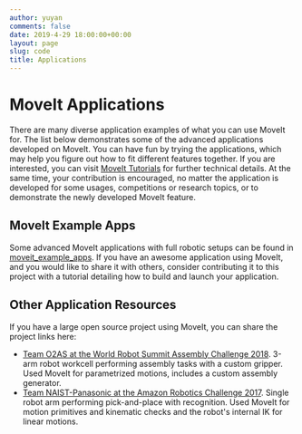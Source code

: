 ```yaml
---
author: yuyan
comments: false
date: 2019-4-29 18:00:00+00:00
layout: page
slug: code
title: Applications
---
```


# MoveIt Applications

There are many diverse application examples of what you can use MoveIt for. The list below demonstrates some of the advanced applications developed on MoveIt. You can have fun by trying the applications, which may help you figure out how to fit different features together. If you are interested, you can visit [MoveIt Tutorials](https://moveit2_tutorials.picknik.ai/) for further technical details. At the same time, your contribution is encouraged, no matter the application is developed for some usages, competitions or research topics, or to demonstrate the newly developed MoveIt feature.

## MoveIt Example Apps

Some advanced MoveIt applications with full robotic setups can be found in [moveit_example_apps](https://github.com/ros-planning/moveit_example_apps). If you have an awesome application using MoveIt, and you would like to share it with others, consider contributing it to this project with a tutorial detailing how to build and launch your application. 

## Other Application Resources

If you have a large open source project using MoveIt, you can share the project links here:

- [Team O2AS at the World Robot Summit Assembly Challenge 2018](https://github.com/o2as/ur-o2as/). 3-arm robot workcell performing assembly tasks with a custom gripper. Used MoveIt for parametrized motions, includes a custom assembly generator.
- [Team NAIST-Panasonic at the Amazon Robotics Challenge 2017](https://github.com/warehouse-picking-automation-challenges/team_naist_panasonic). Single robot arm performing pick-and-place with recognition. Used MoveIt for motion primitives and kinematic checks and the robot's internal IK for linear motions.